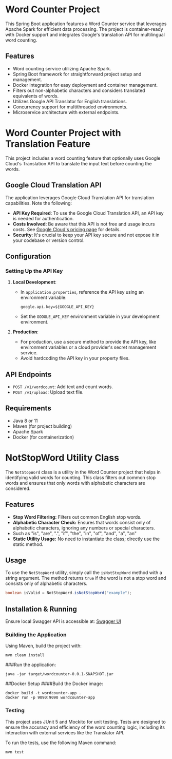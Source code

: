 # Word Counter Project

This Spring Boot application features a Word Counter service that leverages Apache Spark for efficient data processing. 
The project is container-ready with Docker support and integrates Google's translation API for multilingual word counting.

## Features

- Word counting service utilizing Apache Spark.
- Spring Boot framework for straightforward project setup and management.
- Docker integration for easy deployment and container management.
- Filters out non-alphabetic characters and considers translated equivalents of words.
- Utilizes Google API Translator for English translations.
- Concurrency support for multithreaded environments.
- Microservice architecture with external endpoints.

# Word Counter Project with Translation Feature

This project includes a word counting feature that optionally uses Google Cloud's Translation API to translate the input text before counting the words.

## Google Cloud Translation API

The application leverages Google Cloud Translation API for translation capabilities. Note the following:

- **API Key Required**: To use the Google Cloud Translation API, an API key is needed for authentication.
- **Costs Involved**: Be aware that this API is not free and usage incurs costs. See [Google Cloud's pricing page](https://cloud.google.com/translate/pricing) for details.
- **Security**: It's crucial to keep your API key secure and not expose it in your codebase or version control.

## Configuration

### Setting Up the API Key

1. **Local Development**:
    - In `application.properties`, reference the API key using an environment variable:
      ```properties
      google.api.key=${GOOGLE_API_KEY}
      ```
    - Set the `GOOGLE_API_KEY` environment variable in your development environment.

2. **Production**:
    - For production, use a secure method to provide the API key, like environment variables or a cloud provider's secret management service.
    - Avoid hardcoding the API key in your property files.

## API Endpoints
- `POST /v1/wordcount`: Add text and count words.
- `POST /v1/upload`: Upload text file.

## Requirements

- Java 8 or 11
- Maven (for project building)
- Apache Spark
- Docker (for containerization)

# NotStopWord Utility Class

The `NotStopWord` class is a utility in the Word Counter project that helps in identifying valid words for counting. This class filters out common stop words and ensures that only words with alphabetic characters are considered.

## Features

- **Stop Word Filtering:** Filters out common English stop words.
- **Alphabetic Character Check:** Ensures that words consist only of alphabetic characters, ignoring any numbers or special characters. 
- Such as "is", "are", ".", "if", "the", "in", "of", "and", "a", "an"
- **Static Utility Usage:** No need to instantiate the class; directly use the static method.

## Usage

To use the `NotStopWord` utility, simply call the `isNotStopWord` method with a string argument. The method returns `true` if the word is not a stop word and consists only of alphabetic characters.

```java
boolean isValid = NotStopWord.isNotStopWord("example");
```
## Installation & Running

Ensure local Swagger API is accessible at:
[Swagger UI](http://localhost:9090/swagger-ui/index.html)

### Building the Application

Using Maven, build the project with:

```
mvn clean install
```
###Run the application:
```
java -jar target/wordcounter-0.0.1-SNAPSHOT.jar
```
##Docker Setup
####Build the Docker image:
```
docker build -t wordcounter-app .
docker run -p 9090:9090 wordcounter-app
```
### Testing

This project uses JUnit 5 and Mockito for unit testing. 
Tests are designed to ensure the accuracy and efficiency of the word counting logic,
including its interaction with external services like the Translator API.

To run the tests, use the following Maven command:
```
mvn test
```